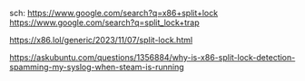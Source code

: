 sch: https://www.google.com/search?q=x86+split+lock https://www.google.com/search?q=split_lock+trap

https://x86.lol/generic/2023/11/07/split-lock.html

https://askubuntu.com/questions/1356884/why-is-x86-split-lock-detection-spamming-my-syslog-when-steam-is-running
